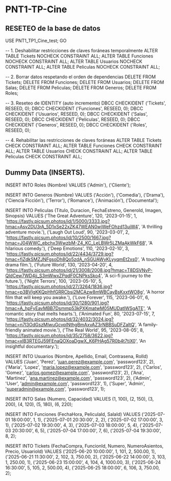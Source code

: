 # PNT1-TP-Cine

## RESETEO de la base de datos
USE PNT1_TP1_Cine_test;
GO

-- 1. Deshabilitar restricciones de claves foráneas temporalmente
ALTER TABLE Tickets NOCHECK CONSTRAINT ALL;
ALTER TABLE Funciones NOCHECK CONSTRAINT ALL;
ALTER TABLE Usuarios NOCHECK CONSTRAINT ALL;
ALTER TABLE Peliculas NOCHECK CONSTRAINT ALL;

-- 2. Borrar datos respetando el orden de dependencias
DELETE FROM Tickets;
DELETE FROM Funciones;
DELETE FROM Usuarios;
DELETE FROM Salas;
DELETE FROM Peliculas;
DELETE FROM Generos;
DELETE FROM Roles;

-- 3. Reseteo de IDENTITY (auto incremento)
DBCC CHECKIDENT ('Tickets', RESEED, 0);
DBCC CHECKIDENT ('Funciones', RESEED, 0);
DBCC CHECKIDENT ('Usuarios', RESEED, 0);
DBCC CHECKIDENT ('Salas', RESEED, 0);
DBCC CHECKIDENT ('Peliculas', RESEED, 0);
DBCC CHECKIDENT ('Generos', RESEED, 0);
DBCC CHECKIDENT ('Roles', RESEED, 0);

-- 4. Rehabilitar las restricciones de claves foráneas
ALTER TABLE Tickets CHECK CONSTRAINT ALL;
ALTER TABLE Funciones CHECK CONSTRAINT ALL;
ALTER TABLE Usuarios CHECK CONSTRAINT ALL;
ALTER TABLE Peliculas CHECK CONSTRAINT ALL;

## Dummy Data (INSERTS).

INSERT INTO Roles (Nombre) VALUES
('Admin'),
('Cliente');

INSERT INTO Generos (Nombre) VALUES
('Acción'),
('Comedia'),
('Drama'),
('Ciencia Ficción'),
('Terror'),
('Romance'),
('Animación'),
('Documental');

INSERT INTO Peliculas (Titulo, Duracion, FechaEstreno, GeneroId, Imagen, Sinopsis) VALUES
('The Great Adventure', 120, '2023-01-15', 1, 'https://fastly.picsum.photos/id/1/5000/3333.jpg?hmac=Asv2DU3rA_5D1xSe22xZK47WEAN0wjWeFOhzd13ujW4', 'A thrilling adventure movie.'),
('Laugh Out Loud', 90, '2023-03-01', 2, 'https://fastly.picsum.photos/id/10/2500/1667.jpg?hmac=J04WWC_ebchx3WwzbM-Z4_KC_LeLBWr5LZMaAkWkF68', 'A hilarious comedy.'),
('Deep Emotions', 110, '2023-02-10', 3, 'https://fastly.picsum.photos/id/22/4434/3729.jpg?hmac=fjZdkSMZJNFgsoDh8Qo5zdA_nSGUAWvKLyyqmEt2xs0', 'A touching drama film.'),
('Future World', 130, '2023-04-20', 4, 'https://fastly.picsum.photos/id/21/3008/2008.jpg?hmac=T8DSVNvP-QldCew7WD4jj_S3mWwxZPqdF0CNPksSko4', 'A sci-fi journey to the future.'),
('Night Terrors', 100, '2023-05-10', 5, 'https://fastly.picsum.photos/id/27/3264/1836.jpg?hmac=p3BVIgKKQpHhfGRRCbsi2MCAzw8mWBCayBsKxxtWO8g', 'A horror film that will keep you awake.'),
('Love Forever', 115, '2023-06-01', 6, 'https://fastly.picsum.photos/id/30/1280/901.jpg?hmac=A_hpFyEavMBB7Dsmmp53kPXKmatwM05MUDatlWSgATE', 'A romantic story that melts hearts.'),
('Animated Fun', 80, '2023-07-15', 7, 'https://fastly.picsum.photos/id/32/4032/3024.jpg?hmac=n7I3OdGszMIwuGcvplNthgBmAxvAZ3rNBBSuDFZaItQ', 'A family-friendly animated movie.'),
('The Real World', 95, '2023-08-05', 8, 'https://fastly.picsum.photos/id/35/2758/3622.jpg?hmac=xIB3RTEGJ59FEnaQOXoaDgwX_K6PHAg57R0b4t7tiX0', 'An insightful documentary.');

INSERT INTO Usuarios (Nombre, Apellido, Email, Contrasena, RolId) VALUES
('Juan', 'Perez', 'juan.perez@example.com', 'password123', 2),
('Maria', 'Lopez', 'maria.lopez@example.com', 'password123', 2),
('Carlos', 'Gomez', 'carlos.gomez@example.com', 'password123', 2),
('Ana', 'Martinez', 'ana.martinez@example.com', 'password123', 2),
('Admin', 'User', 'admin@example.com', 'password123', 1),
('Super', 'Admin', 'superadmin@example.com', 'password123', 1);

INSERT INTO Salas (Numero, Capacidad) VALUES
(1, 100),
(2, 150),
(3, 200),
(4, 120),
(5, 180),
(6, 220);

INSERT INTO Funciones (FechaHora, PeliculaId, SalaId) VALUES
('2025-07-01 18:00:00', 1, 1),
('2025-07-01 20:30:00', 2, 2),
('2025-07-02 17:00:00', 3, 1),
('2025-07-02 19:30:00', 4, 3),
('2025-07-03 18:00:00', 5, 4),
('2025-07-03 20:30:00', 6, 5),
('2025-07-04 17:00:00', 7, 6),
('2025-07-04 19:30:00', 8, 2);

INSERT INTO Tickets (FechaCompra, FuncionId, Numero, NumeroAsientos, Precio, UsuarioId) VALUES
('2025-06-20 10:00:00', 1, 101, 2, 500.00, 1),
('2025-06-21 11:30:00', 2, 102, 3, 750.00, 2),
('2025-06-22 14:00:00', 3, 103, 1, 250.00, 1),
('2025-06-23 15:00:00', 4, 104, 4, 1000.00, 3),
('2025-06-24 16:30:00', 5, 105, 2, 500.00, 4),
('2025-06-25 18:00:00', 6, 106, 3, 750.00, 2);

